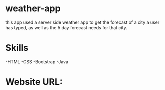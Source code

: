 # weather-app

this app used a server side weather app to get the forecast of a city a user has typed, as well as the 5 day forecast needs for that city.

# Skills
-HTML
-CSS
-Bootstrap
-Java

# Website URL:
